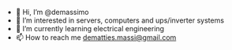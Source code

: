 - 👋 Hi, I’m @demassimo
- 👀 I’m interested in servers, computers and ups/inverter systems
- 🌱 I’m currently learning electrical engineering 
- 📫 How to reach me dematties.massi@gmail.com


